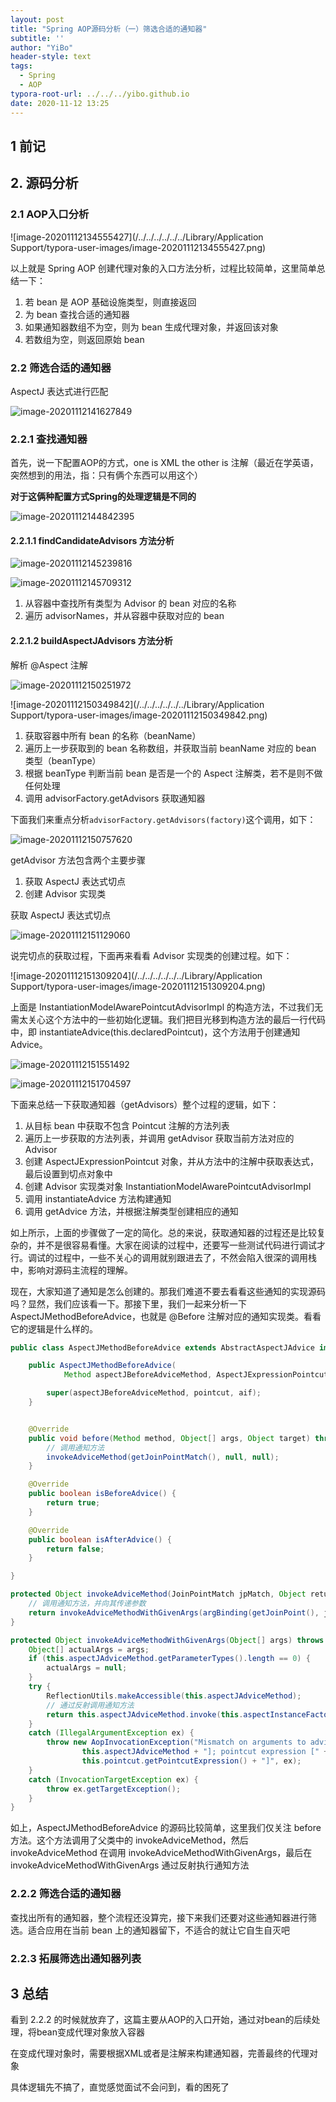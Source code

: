 ```yaml
---
layout: post
title: "Spring AOP源码分析（一）筛选合适的通知器"
subtitle: ''
author: "YiBo"
header-style: text
tags:
  - Spring
  - AOP
typora-root-url: ../../../yibo.github.io
date: 2020-11-12 13:25
---
```


## 1 前记



## 2. 源码分析

### 2.1 AOP入口分析

![image-20201112134555427](/../../../../../../Library/Application Support/typora-user-images/image-20201112134555427.png)

以上就是 Spring AOP 创建代理对象的入口方法分析，过程比较简单，这里简单总结一下：

1. 若 bean 是 AOP 基础设施类型，则直接返回
2. 为 bean 查找合适的通知器
3. 如果通知器数组不为空，则为 bean 生成代理对象，并返回该对象
4. 若数组为空，则返回原始 bean

### 2.2 筛选合适的通知器

AspectJ 表达式进行匹配

![image-20201112141627849](/img/in-post/2020-11/image-20201112141627849.png)



### 2.2.1 查找通知器

首先，说一下配置AOP的方式，one is XML the other is 注解（最近在学英语，突然想到的用法，指：只有俩个东西可以用这个）

**对于这俩种配置方式Spring的处理逻辑是不同的**

![image-20201112144842395](/img/in-post/2020-11/image-20201112144842395.png)

#### 2.2.1.1 findCandidateAdvisors 方法分析

![image-20201112145239816](/img/in-post/2020-11/image-20201112145239816.png)



![image-20201112145709312](/img/in-post/2020-11/image-20201112145709312.png)

1. 从容器中查找所有类型为 Advisor 的 bean 对应的名称
2. 遍历 advisorNames，并从容器中获取对应的 bean



#### 2.2.1.2 buildAspectJAdvisors 方法分析

解析 @Aspect 注解

![image-20201112150251972](/img/in-post/2020-11/image-20201112150251972.png)

![image-20201112150349842](/../../../../../../Library/Application Support/typora-user-images/image-20201112150349842.png)

1. 获取容器中所有 bean 的名称（beanName）
2. 遍历上一步获取到的 bean 名称数组，并获取当前 beanName 对应的 bean 类型（beanType）
3. 根据 beanType 判断当前 bean 是否是一个的 Aspect 注解类，若不是则不做任何处理
4. 调用 advisorFactory.getAdvisors 获取通知器

下面我们来重点分析`advisorFactory.getAdvisors(factory)`这个调用，如下：

![image-20201112150757620](/img/in-post/2020-11/image-20201112150757620.png)

getAdvisor 方法包含两个主要步骤

1. 获取 AspectJ 表达式切点
2. 创建 Advisor 实现类



获取 AspectJ 表达式切点

![image-20201112151129060](/img/in-post/2020-11/image-20201112151129060.png)



说完切点的获取过程，下面再来看看 Advisor 实现类的创建过程。如下：



![image-20201112151309204](/../../../../../../Library/Application Support/typora-user-images/image-20201112151309204.png)





上面是 InstantiationModelAwarePointcutAdvisorImpl 的构造方法，不过我们无需太关心这个方法中的一些初始化逻辑。我们把目光移到构造方法的最后一行代码中，即 instantiateAdvice(this.declaredPointcut)，这个方法用于创建通知 Advice。



![image-20201112151551492](/img/in-post/2020-11/image-20201112151551492.png)

![image-20201112151704597](/img/in-post/2020-11/image-20201112151704597.png)

下面来总结一下获取通知器（getAdvisors）整个过程的逻辑，如下：

1. 从目标 bean 中获取不包含 Pointcut 注解的方法列表
2. 遍历上一步获取的方法列表，并调用 getAdvisor 获取当前方法对应的 Advisor
3. 创建 AspectJExpressionPointcut 对象，并从方法中的注解中获取表达式，最后设置到切点对象中
4. 创建 Advisor 实现类对象 InstantiationModelAwarePointcutAdvisorImpl
5. 调用 instantiateAdvice 方法构建通知
6. 调用 getAdvice 方法，并根据注解类型创建相应的通知

如上所示，上面的步骤做了一定的简化。总的来说，获取通知器的过程还是比较复杂的，并不是很容易看懂。大家在阅读的过程中，还要写一些测试代码进行调试才行。调试的过程中，一些不关心的调用就别跟进去了，不然会陷入很深的调用栈中，影响对源码主流程的理解。

现在，大家知道了通知是怎么创建的。那我们难道不要去看看这些通知的实现源码吗？显然，我们应该看一下。那接下里，我们一起来分析一下 AspectJMethodBeforeAdvice，也就是 @Before 注解对应的通知实现类。看看它的逻辑是什么样的。



```java
public class AspectJMethodBeforeAdvice extends AbstractAspectJAdvice implements MethodBeforeAdvice {

    public AspectJMethodBeforeAdvice(
            Method aspectJBeforeAdviceMethod, AspectJExpressionPointcut pointcut, AspectInstanceFactory aif) {

        super(aspectJBeforeAdviceMethod, pointcut, aif);
    }


    @Override
    public void before(Method method, Object[] args, Object target) throws Throwable {
        // 调用通知方法
        invokeAdviceMethod(getJoinPointMatch(), null, null);
    }

    @Override
    public boolean isBeforeAdvice() {
        return true;
    }

    @Override
    public boolean isAfterAdvice() {
        return false;
    }

}

protected Object invokeAdviceMethod(JoinPointMatch jpMatch, Object returnValue, Throwable ex) throws Throwable {
    // 调用通知方法，并向其传递参数
    return invokeAdviceMethodWithGivenArgs(argBinding(getJoinPoint(), jpMatch, returnValue, ex));
}

protected Object invokeAdviceMethodWithGivenArgs(Object[] args) throws Throwable {
    Object[] actualArgs = args;
    if (this.aspectJAdviceMethod.getParameterTypes().length == 0) {
        actualArgs = null;
    }
    try {
        ReflectionUtils.makeAccessible(this.aspectJAdviceMethod);
        // 通过反射调用通知方法
        return this.aspectJAdviceMethod.invoke(this.aspectInstanceFactory.getAspectInstance(), actualArgs);
    }
    catch (IllegalArgumentException ex) {
        throw new AopInvocationException("Mismatch on arguments to advice method [" +
                this.aspectJAdviceMethod + "]; pointcut expression [" +
                this.pointcut.getPointcutExpression() + "]", ex);
    }
    catch (InvocationTargetException ex) {
        throw ex.getTargetException();
    }
}
```

如上，AspectJMethodBeforeAdvice 的源码比较简单，这里我们仅关注 before 方法。这个方法调用了父类中的 invokeAdviceMethod，然后 invokeAdviceMethod 在调用 invokeAdviceMethodWithGivenArgs，最后在 invokeAdviceMethodWithGivenArgs 通过反射执行通知方法



### 2.2.2  筛选合适的通知器

查找出所有的通知器，整个流程还没算完，接下来我们还要对这些通知器进行筛选。适合应用在当前 bean 上的通知器留下，不适合的就让它自生自灭吧

### 2.2.3 拓展筛选出通知器列表



## 3 总结

看到 2.2.2 的时候就放弃了，这篇主要从AOP的入口开始，通过对bean的后续处理，将bean变成代理对象放入容器

在变成代理对象时，需要根据XML或者是注解来构建通知器，完善最终的代理对象

具体逻辑先不搞了，直觉感觉面试不会问到，看的困死了

